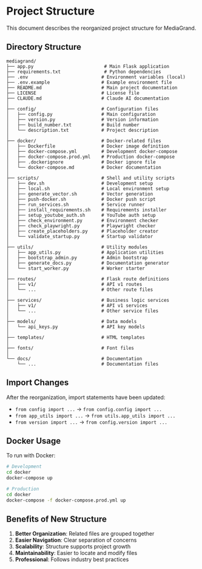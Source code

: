 # Project Structure

This document describes the reorganized project structure for MediaGrand.

## Directory Structure

```
mediagrand/
├── app.py                          # Main Flask application
├── requirements.txt                # Python dependencies
├── .env                           # Environment variables (local)
├── .env.example                   # Example environment file
├── README.md                      # Main project documentation
├── LICENSE                        # License file
├── CLAUDE.md                      # Claude AI documentation
│
├── config/                        # Configuration files
│   ├── config.py                  # Main configuration
│   ├── version.py                 # Version information
│   ├── build_number.txt           # Build number
│   └── description.txt            # Project description
│
├── docker/                        # Docker-related files
│   ├── Dockerfile                 # Docker image definition
│   ├── docker-compose.yml         # Development docker-compose
│   ├── docker-compose.prod.yml    # Production docker-compose
│   ├── .dockerignore              # Docker ignore file
│   └── docker-compose.md          # Docker documentation
│
├── scripts/                       # Shell and utility scripts
│   ├── dev.sh                     # Development setup
│   ├── local.sh                   # Local environment setup
│   ├── generate_vector.sh         # Vector generation
│   ├── push-docker.sh             # Docker push script
│   ├── run_services.sh            # Service runner
│   ├── install_requirements.sh    # Requirements installer
│   ├── setup_youtube_auth.sh      # YouTube auth setup
│   ├── check_environment.py       # Environment checker
│   ├── check_playwright.py        # Playwright checker
│   ├── create_placeholders.py     # Placeholder creator
│   └── validate_startup.py        # Startup validator
│
├── utils/                         # Utility modules
│   ├── app_utils.py               # Application utilities
│   ├── bootstrap_admin.py         # Admin bootstrap
│   ├── generate_docs.py           # Documentation generator
│   └── start_worker.py            # Worker starter
│
├── routes/                        # Flask route definitions
│   ├── v1/                        # API v1 routes
│   └── ...                        # Other route files
│
├── services/                      # Business logic services
│   ├── v1/                        # API v1 services
│   └── ...                        # Other service files
│
├── models/                        # Data models
│   └── api_keys.py                # API key models
│
├── templates/                     # HTML templates
│
├── fonts/                         # Font files
│
└── docs/                          # Documentation
    └── ...                        # Documentation files
```

## Import Changes

After the reorganization, import statements have been updated:

- `from config import ...` → `from config.config import ...`
- `from app_utils import ...` → `from utils.app_utils import ...`
- `from version import ...` → `from config.version import ...`

## Docker Usage

To run with Docker:

```bash
# Development
cd docker
docker-compose up

# Production
cd docker
docker-compose -f docker-compose.prod.yml up
```

## Benefits of New Structure

1. **Better Organization**: Related files are grouped together
2. **Easier Navigation**: Clear separation of concerns
3. **Scalability**: Structure supports project growth
4. **Maintainability**: Easier to locate and modify files
5. **Professional**: Follows industry best practices